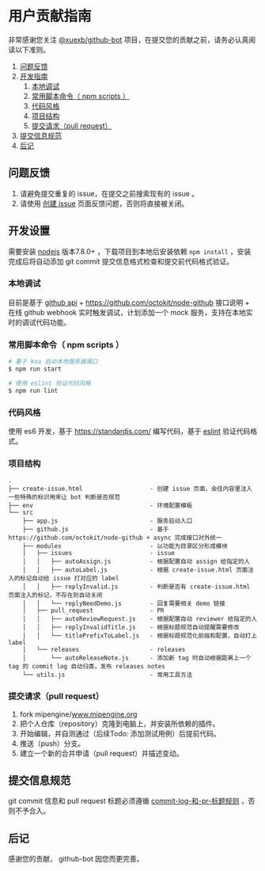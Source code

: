 # 用户贡献指南

非常感谢您关注 [@xuexb/github-bot](https://github.com/xuexb/github-bot) 项目，在提交您的贡献之前，请务必认真阅读以下准则。

1. [问题反馈](#issue)
1. [开发指南](#develop)
    1. [本地调试](#debug)
    1. [常用脚本命令（ npm scripts ）](#npm-scripts)
    1. [代码风格](#code-spec)
    1. [项目结构](#dir-spec)
    1. [提交请求（pull request）](#pull-request)
1. [提交信息规范](#commit-message-spec)
1. [后记](#open-source)

<a id="issue"></a>
## 问题反馈

1. 请避免提交重复的 issue，在提交之前搜索现有的 issue 。
1. 请使用 [创建 issue](https://xuexb.github.io/github-bot/create-issue.html) 页面反馈问题，否则将直接被关闭。

<a id="develop"></a>
## 开发设置

需要安装 [nodejs](https://nodejs.org) 版本7.8.0+ ，下载项目到本地后安装依赖 `npm install` ，安装完成后将自动添加 git commit 提交信息格式检查和提交前代码格式验证。

<a id="debug"></a>
### 本地调试

目前是基于 [github api](https://developer.github.com/v3/) + <https://github.com/octokit/node-github> 接口说明 + 在线 github webhook 实时触发调试，计划添加一个 mock 服务，支持在本地实时的调试代码功能。

<a id="npm-scripts"></a>
### 常用脚本命令（ npm scripts ）

``` bash
# 基于 koa 启动本地服务器接口
$ npm run start

# 使用 eslint 验证代码风格
$ npm run lint
```

<a id="code-spec"></a>
### 代码风格

使用 es6 开发，基于 <https://standardjs.com/> 编写代码，基于 [eslint](https://eslint.org/) 验证代码格式。

<a id="dir-spec"></a>
### 项目结构

```
.
├── create-issue.html                   - 创建 issue 页面，会往内容里注入一些特殊的标识用来让 bot 判断是否规范
├── env                                 - 环境配置模板
└── src
    ├── app.js                          - 服务启动入口
    ├── github.js                       - 基于 https://github.com/octokit/node-github + async 完成接口对外统一
    ├── modules                         - 以功能为目录区分形成模块
    │   ├── issues                      - issue
    │   │   ├── autoAssign.js           - 根据配置自动 assign 给指定的人
    │   │   ├── autoLabel.js            - 根据 create-issue.html 页面注入的标记自动给 issue 打对应的 label
    │   │   ├── replyInvalid.js         - 判断是否有 create-issue.html 页面注入的标记，不存在则自动关闭
    │   │   └── replyNeedDemo.js        - 回复需要相关 demo 链接
    │   ├── pull_request                - PR
    │   │   ├── autoReviewRequest.js    - 根据配置自动 reviewer 给指定的人
    │   │   ├── replyInvalidTitle.js    - 根据标题规范自动提醒需要修改
    │   │   └── titlePrefixToLabel.js   - 根据标题规范化前缀和配置，自动打上 label
    │   └── releases                    - releases
    │       └── autoReleaseNote.js      - 添加新 tag 时自动根据距离上一个 tag 的 commit log 自动归类，发布 releases notes
    └── utils.js                        - 常用工具方法
```

<a id="pull-request"></a>
### 提交请求（pull request）

1. fork mipengine/www.mipengine.org
1. 把个人仓库（repository）克隆到电脑上，并安装所依赖的插件。
1. 开始编辑，并自测通过（后续Todo: 添加测试用例）后提前代码。
1. 推送（push）分支。
1. 建立一个新的合并申请（pull request）并描述变动。

<a id="commit-message-spec"></a>
## 提交信息规范

git commit 信息和 pull request 标题必须遵循 [commit-log-和-pr-标题规则](https://github.com/xuexb/github-bot#commit-log-和-pr-标题规则) ，否则不予合入。

<a id="open-source"></a>
## 后记

感谢您的贡献， github-bot 因您而更完善。

